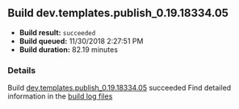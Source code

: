 ## Build dev.templates.publish_0.19.18334.05
- **Build result:** `succeeded`
- **Build queued:** 11/30/2018 2:27:51 PM
- **Build duration:** 82.19 minutes
### Details
Build [dev.templates.publish_0.19.18334.05](https://winappstudio.visualstudio.com/web/build.aspx?pcguid=a4ef43be-68ce-4195-a619-079b4d9834c2&builduri=vstfs%3a%2f%2f%2fBuild%2fBuild%2f26657) succeeded
Find detailed information in the [build log files](https://uwpctdiags.blob.core.windows.net/buildlogs/dev.templates.publish_0.19.18334.05_logs.zip)
